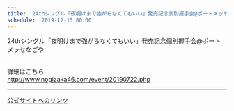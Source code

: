 ```yaml
---
title: '24thシングル「夜明けまで強がらなくてもいい」発売記念個別握手会@ポートメッセなごや'
schedule: '2019-12-15 00:00'
---
```


<div id="detailBody"> <p>  24thシングル「夜明けまで強がらなくてもいい」発売記念個別握手会@ポートメッセなごや </p> <p>  <br/>  詳細はこちら  <br/>  <a href="http://www.nogizaka46.com/event/20190722.php" target="_blank" title="http://www.nogizaka46.com/event/20190722.php">   http://www.nogizaka46.com/event/20190722.php  </a> </p></div>

---
[公式サイトへのリンク]('http://www.nogizaka46.com/schedule/2019/12/051865.php?member=mio-yakubo&category=&monthly=201912')